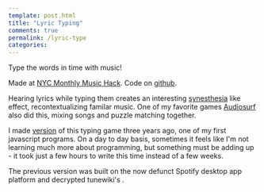 ```yaml
---
template: post.html
title: "Lyric Typing"
comments: true
permalink: /lyric-type
categories: 
---
```


Type the words in time with music!
<div id='buttons'></div>


<div id='player'></div>

Made at [NYC Monthly Music Hack](http://monthlymusichackathon.org/). Code on [github](https://github.com/1wheel/roadtolarissa/tree/master/source/javascripts/posts/lyricType).

Hearing lyrics while typing them creates an interesting [synesthesia](https://en.wikipedia.org/wiki/Synesthesia) like effect, recontextualizing familar music. One of my favorite games [Audiosurf](https://en.wikipedia.org/wiki/Audiosurf) also did this, mixing songs and puzzle matching together. 

I made [version](https://github.com/1wheel/typing) of this typing game three years ago, one of my first javascript programs.  On a day to day basis, sometimes it feels like I'm not learning much more about programming, but something must be adding up - it took just a few hours to write this time instead of a few weeks. 

The previous version was built on the now defunct Spotify desktop app platform and decrypted tunewiki's .
<div class='tooltip'></div>



<link rel="stylesheet" type="text/css" href="/javascripts/posts/lyricType/style.css">


<script src="/javascripts/libs/d3.4.11.js" type="text/javascript"></script>
<script src="/javascripts/libs/lodash.js" type="text/javascript"></script>
<script src="/javascripts/libs/d3-jetpack-v1.js" type="text/javascript"></script>
<script src="/javascripts/libs/d3-starterkit-v1.js" type="text/javascript"></script>

<script src="https://www.youtube.com/iframe_api" type="text/javascript"></script>
<script src="/javascripts/posts/lyricType/songs.js"></script>
<script src="/javascripts/posts/lyricType/script.js"></script>

